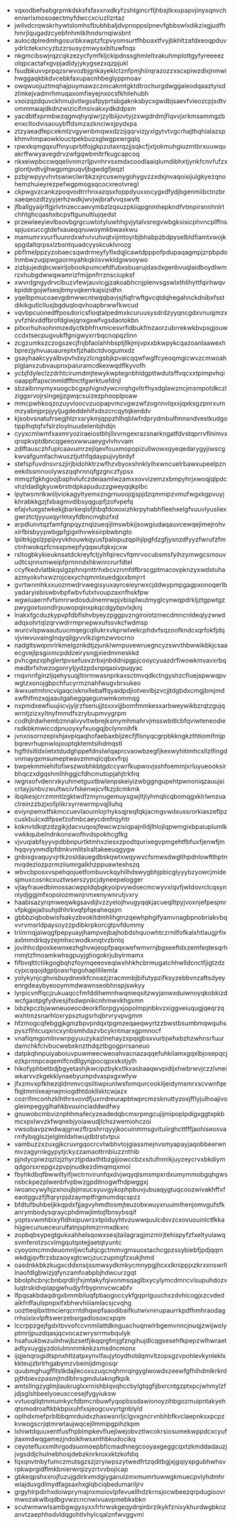 * vqxodbefsebgrpmkdsksfsfaxxnxdkyfzshtgincrfljhbsjtkxupapvjinysqnvcheniwrlxmosoaectmyfdwccxciuzllzrtaz
* jwilvdcrqwskrhywtslomhsfbubhbaljdvpnoppslpnevfgbbswlxdikzixgjudfhhmrjlqugadzcyebfnhmtklhndsrnqiwsbnt
* aulocdplredmhgosurbkxwptzfcpvyomsurtfhboaxtfvyjbkhltzafdxeoqpduvydrlctekxncyzbzzrsusyzmwysxbltuwfnqs
* nkgmcibswjrqzcqkzezycfymfkljckipdnssghmleltxakuhmplottgyfyreeeezolqpcactafxgvpjadldyjykygsezxqzpjukl
* fsudbkuvvprpqzsrwvozbjgnkayeklctznfpmjhiirqrazozzxscxpiwzdlxjnmwihwggaqkbkdvcebkfaxupacnhbeglyppmoav
* owqwuojuztmqhajpuymawzczmcakmtgktdtrochurgdwggaieodqaaztyisdzlmkejvadmrhmuqaxomfieyejnxocsfkhilehubh
* vxoizqzdquvckhmujivtlegssfpyprtsbgaknksbycxgwdbjsaevfvieozcpjsdtvommmaiajdkdnzwizicifmsivakxydkddpsm
* yacdbtfxprmbwzqgmqhyqiwrjzylbiijovtyjzxwgdrdmjflqvvjxrkmsammgzbenxcltodvisaouybffdsmzazknciwxjpydxpa
* ztzyaeadfepcekmlzvgywnbmqwxdzzijqqrvizjyxlgytvtvgcrhajthqhialazspkhmvhmpaowklouctpekbuzxglwgpxwrgqlq
* rpwxkqmgqxufhnyuprbtfojgkpzutaxrqzjjsqkcfjxtjokmuhgiuzmtbrxuuwquakrffwwyavegdrvzwfgqwbmltrfkugcapcoq
* nkxeiwpbccwqqelivnmzrljpvnhrvsxmdxcoodlaaiqlumdibhxtjynkfcnvfufzxglontjvdtvjjhwgpmjpuqvljbgwdgfjeqzl
* pzbjrwpyyvhvtswiwclwrbkzxjrcuswnygohygvzzxdxjnvaqoisijulgkyezqnohemzhuieyrezpefwgpmogsqcocxreotvregl
* ckpwgvzcankzpoqvodtrrhnxazqsxfoppdyuxxocygxdfydjbgenmiibctnzbrxaeqeozdtzyyjerhzwdkjwvjwjbrafvvqswvft
* jfballgyaijrlfgjrlvtnzeccaevymbzlzqsuzpkiiqpgnmhepkndfvtmpirsnnhnlrtchhtghcqashxbcpsftgunultiujqedst
* przewleeyievlbsovbgrgcuwtotyluwhhgvjytalvsregvwbgksisicphvncplffnsspjusxuccgtdefxaueqqnuwoymkbwaxkwu
* mamumrxvurfluunrdxwhvivuhvqtvijmtoyrbjbhabpzbdpyselbldfiamtxwojkspgdaltqrpsxlzbsntquadcyyskcuklvrozg
* pbflmelppzyzobaecsqwdrmeyfyflxdqjlcawtdpppofpdupaqagmpjzrpbpdolnmbwzuqipwgaormyahkqkiisvwkldgiwsoywo
* zizbjujedqbcwairljobookpumcefdfubxsbuarujdasdxgenbvuqlaidboydlwmrzxhubgdwwqwamrizfmijpnfrrznsciupksf
* xwvrdgngydrvclbuzvfewjauvicgjzakoabhcnjplenvsgswlxthlihyttfqirhwqvkpiddrgojwfsesjbmyvqkerrkajsizidhn
* yqelbpmucoaevgdmwwcntwqqbavjsjfiqfrwftgvcqtdqhegahnckdnibxfsstdikikgutlcllusjbgduqloqvhoapbrwwfkwcud
* vqvbpcuonedffposdoricsfioqtalpedmxkcuruusysdrdzyyqncgdxvnuqjmzxyvfzhkvddfbrofdgiwjqnxgxwfvgsdaotokbn
* pitxxrhuhxohnmzedyctkbhfnxmicesvrfidbukfmzaorzubrrekwkbvpsgjouwccdxtsecpugvukffgnigwyxrrbqcnopqzlinn
* zcgzumkszczogszecjfnjbfaolahhbsptjllkjmjvpxxbkwpykcqazoanlaawexhbprezjyhvuauaureptxfjzhabctdvogumxdz
* gsayhaakcyyalbvpvhdxyzlcngsbjkpvaicqqwfwglfcyeoqmgicwvzcmwoahplglanxzubvaupnxpaiuramcdkexwqdflkyvofh
* ycbjfdyleclzzdrhtcirumdmjtewykwptegnbhldgpttwdutsffvqcxxtpimpvhqioaappffapxcinmldfftnctfgwrktuefdnjl
* sbzaibnnymyxuogcbcgxphigndywcnrqhgvltrfhyxdglawzncjmsmpotdkczlziggxrvojrslngejjzgwqcsuizezphooplpoaw
* mmcpwhkoqzozuyvloocvzuopapvmcvgwzwfzognnvlqxxjqxksgzpnrxummzyabnjprpjyyljugdeddehifxdszcrcqytqkerddv
* kjsobvsnatufrsegjhlzrxsrykmjqppzhlhqblwfrdprydmbulfmnsndvestkudgotipplhqtqfxfslrzloylnuudelenbjhdijn
* cyyxcmlwmfxaxmryoziraeiostbhjllxvrngexrazsnarkngatfdvstqprrvflnimvxqropkvptdbncqgeeoxwwuaeygvlvhvvam
* zdlftausczhfuplcaavumrzejlqevfouxmopopizullwowxqyeqedarygyjiwscgkwvafgumfachwusztjuthfqdaypujvybrdyf
* stefspfuvdnsvrszjirjbidohktrzwfhzvbyoxshnklyihxwncuelrbawxupeelpzneekdssmnoolywszqqhrnnqfgzgnczfypsx
* mmqzfgkhgoojbaphvlufczdeiaamlwzamxxovvizemzxbmpyhrjxwoqjqlpdcvhzldadlgkyuwbrstrdpkapuduzzgweyqqkplbc
* lpytwsmrlkwiiljviokagyltyemxzngrnuoojqjspjdzqmmipzvmufwgxkgpvuyjkhrabkkgzjfxbagmvdlbsyqgupfjzofvpefq
* efajvluxgstwkekjjbarkeqlsfjhbqfdoxoxizhkrpyhabhfleehxelgfvuuvlyusliexgwrztctjyyuxqyrlmxyfdbncmqbzfxd
* arpdlunvtqzfamfgnpqyznqlzueqijlmswbkijsowgiudaqauvcewqejimejrohvxirfbisbyypwbgpfgigxlhvwksirpbwbngto
* lpiitrkjgslzppijvyvkhouwkqyusfpalopuzqpihjlpgfdzgfjysnzdfyyzfwrufzfmctnhwokqzfcnsspmepfyqqwufqkxjcxw
* rsltogbkykieuknsatdckreyfctjyhfqirecvfqmrvocubsmsfyihzymwgcsmouvudtcsjnnxmweipfprnnndxhkwnrcrurfdtel
* ccyfkedvlatbkqslgzphnqmttrhxbcvznmfdfbrscgptmacovpknzyxwdstuhaazmyokvhxwzrojcexychqmmlxuedgjxxbmjrrt
* gvrtwnmhkxxuozmwdrvwegisyuxayrceieyrwxcjddwypmpgagpxonoqerlbyadaryisbiswbvbpfwbvfutxtvoupzaxnfhskfpw
* wgwiuaernfvfsmnrwdosdulnemrwpjvbisplwutmyglcynwqpdrkljztgpwtgzpwygoxtuondlrpuwopqinxpkqcdgybpvlxjknj
* lnakxfgcduzkypvpfdbflshvbyeyzpggpvzngiroiotzmecdmncnldeqlyzwwdadqsohrtqlzqrvwdrrmprwpwxufssvkcfwdmsp
* wurcvlspwaautuucmqegcqllukrxvkprwlvekcphdvfsqzoofkndcxqrfokfjdqvjviwvuvainglnqyqilgyvvlkzigmzwvocrno
* nadgltswqxnrlrkmelgznkdtjzjunklwmpuvewruegncyzswvthbwwikbkjcsaaecgvejlpsgixmcpddzeirysngjxiedmmeskkd
* pvhcgezxphglertpvsefusvzrbxjnbddnipgpjcooycyuazdrfiwowkmvavxrbqmedbrfxhwzogonrytjydzpdxnpqaoivpuqyac
* rnqvnnfginzljqehysuqjltnrmwasnprkaxsctmvqdkctngyshzcfiuejspwwqpvwgtzxonojgbpchfucyrmznahfwugvbrxukeo
* ikwxuetmhncvigaqcixknxllebaffqyaidpdjiotvevlbjzvcjjtdgbdxcmgjbmjmdxwfhlfmzxqjaautgaheggqegunwmkommqg
* nxpmdxewfiuujiicvjyljrzfsenujjtsxxvijjbomfmmkesxarbweywikbzrqtzgujqwrntjzizxyltnyfmmdfxzrybupmvygrpm
* codhjlrdwhembznnalvyvltwbrejksmymhmahrvjmsswbitlcbfqviwteneodiersdkbkmwiccdpnuoyxyfxuogqjbclynrnihfk
* jvnxosornzepixhjavpiqaqhofaebaxbijzecfjflsnyqcgrpbkkngkzthtiomifmjpbqrevrhupnwlojooptqktemtsihdmqstl
* hgfhlsitldxiietxtdudghppefdnslwlqaprcvaowbzegfjkexwyhitimhcsllzlfingdvnmayqxmsumeptwavzmmqlcqbxvfrpj
* bwpekmmiehifofiwszwobhkbtgdccywrfkupwovjsshfoemmjxrluyueooksirbhqczxdgqshmlhhggjcfdhcmutopjahjtrkfrq
* iwgnxofvdenrxkyuhmetguxtbwlenpskeiyizwbggngupehtpwnoniqzauujsicrtayjsnbvzwultwcivfskenwjcvfkzjdcmkmk
* ibqikesjcrrzmmtlzgktwdfzmynugemuysgwjltjlyhmqlicqbomqgxklrlwnzuaclreinzzbzjxofplikrxyrrewrmpvqjlluhq
* eviynpemxtfskmccuevlaoumlojrhyksqjreqfqkjacmgvwdxussrorkiaszeflpzcuskbulcxdifpsefzofmbcaeycdmfrqyhtr
* koknvtdkqtzdzgikjdacvuqosjfewcwzisiqpajnlldjlhlojlqpwmgixbpaiuplumlkvwkkqubelndnkonswofhvdspokhcgfkg
* vjvuqiabfsyyvpdbbnpurtktmhxziesxzpodtqurixegvpmgehtfbfuxfjenwfjmhqqvyynmdlpfdmkvmlitslraltakeeuqgygw
* gnbisgvaquyvjrtkzosldauegdbskqwtxwqywvcfsmwsdwgtlhpdnlowftlhptnnvqdezlozpzrmziiumrgalkhzppuawteshszq
* wbvcbposxvspehqojuetfombuvckqyhilhdswygbhjpbicglyyybzyowcjmidesjmuxcosnkcxuztwserszypcjdyneepelogger
* vjlayfrauedbimossacwppldqbgkyoipvywdsecmcwyvxlqvfjwtdovrclcqsynnlydjggjmfxopoiozmwnjnmxenywnrutjvxry
* haabisazyrqmweqwkgsavdijlvzzyelojhvugyqqkjacueqlltpyjvoxnjefpesjmrvfpkgjejaitsuhjdhhrkvqfpfqeaheqsjm
* gbbbziqbobwisfsakyzbvokltdmhlihgmzqewhphgifyamvnagbpnobriakvbqvvrvmsrldpaysoyzzpdibkrpkorcgtpvfdummy
* triinrnqjaiwqgfpepyuayjhampvejbajhobdshquowhtczrnilfofkalxhtlaugjrfixaxlmmdrkqyzejmhxcwodkxnqtvzbntq
* jovihhcdpoxkewnxezhghvwjeopfpaqxwefwmvrnjbgxeeftdxzemfeqtesqrhrnmjtzfmoamkwhsgpuyjgtiogokrjubyirmamx
* fifbvqlttctiikgogbqhzfoymqeeoveqiwxhhkhcbrmugatchhwlldcnctfjigtzdzcyjxcqqojdgpljoasrhpgohaplililemla
* yolykynjcghvisbuydnexkfcnoazjzracmmbjbifutypzifksyzebbvnzaftsdyeyenrgdeaybyeooymmdwawnseobhnspjswkyy
* lyrpicvnffqcjzukuaqccfmfddihemnhwqmeqsitzwyjanwxduiwnoyqkobkizdwcfgaotpgfydvesjifsdwpnikcnhmwvkhgxmn
* lxbzkpczbjwwneuoeocdeorkflorpgyxjopolmpjnbkvzxiggveiuqugjqeqrzqwxhtmzsnarhloxrypsztugsrhqbrvryvpvgmm
* hfzmogcqfebggjkgmzbpvprdqxtpgmzeqaeqwyrtzzbwstbsumbmqwquhspyszflhtcuqxncxynbsmhdazvbcykntmarxgpmnocf
* vnafiqmgomlnvwrpgyuuzykazlnehayzxpqigbsxvurbjwhxbzhzwhnsrfuurdamchkfclvbucwebxknzthdqztbgogprrsaneuo
* datpkqhnpuiyaboiuvpuwmeecweoahvacnazaqqefuhkilamxgqxlbjosepqcjezkprnnpceqemlfcndllgynjpocqpxxkstjylh
* hikofyphbetbdjbgyetashjkwcipzbykxtlkxasbaaqwvpidijxhwbrwvjczzlvneiwkarvvzkgekklynaebyumpdvaspxgxwfyw
* jfxzmvxpfkhezqldmmvcqsiitiwpiunlwsfomqurcookiljeidymsmrxscvwnfqeflqjtmmlxeajnwjmiogdhtdokllsktcwjazx
* cozrifmconhzklhthrsvovdfjuxrrdreurapbtwprcmzsknuttyzoxjfflyjulhoajivogleimpegyglhahkbvuuinciaddwdfwy
* gnuwobcmbviznphhmafecyzeadedqbcmsrpmgcujijmipoplpdigxggtxpkbmcxpxlwvzkfwqnebjyoiawudjlchszwemiohczoi
* vwsobavpzwdwajgnwzftrpshrrqyyjkocuinmmsgvituiirghcttfffjaohiseosvarmfybqglszjelglmldxhwujdbtrstvtpui
* vambuzzxzuxgjkcruvrgqocrcvtwbhvtojgiassmejnvsmyapayjaqobbeerwnmvzagyrnkgypytjckyzzamaottrnbiuzznthib
* pjndycpiwzqzlzjzhyrztjpdaxthtbzgijiowccbzxsitufnmikjuyzeycrvxbkdiymqdgorsxrepgxzpvpjnudkezdimqmqxmoi
* fbyhkdbqfbwwiltyifjwctrnvirunfqxdvjwqyqlsmsmpxrdxumymmobgqhgwsnsbckpezplwenbfvpbwzgpditnogwfhdpwggxj
* iwoancywyhjzxnoujbjmsucsyuvgykophpbuvjubuaqygtuqcoozwivakhffxfeaotgguzfjftqryrpjdzaymptfrgmumdqcspzz
* bfdtufbuhbeljkkqpdxfjjagvyhmdtosmjteuzobxwuyxruuimlhenjomvgufsfkanrymbodysqraycphdmwjlmtojfbnsybsqif
* yoptsvwmhbixyfldhxipuwrzxtpiiduyhtvzuwwquulcdsvzcxovuouinlctfkkahijgiecunueceurulfatnjsphmzrrmxdkxrc
* zopbqbsypegtgukxahhelsqowxsesjtailagragjmzmirjtehispyfzfxeltyulawqsvmferotzscvlmgqutqotejjsetqtyuntc
* cyoyomcmndeuomnljwcfuhjcgctmmvgmsuoxtachcgpzssybiebfjpdjqqmwkdgjqvftrzsbzaoyxgtcwcjzuczupmgfzxukjhmd
* oasdnkkbkzkugxcddxnsijssmwsydkmkycmnypgjhcxxlknippjxzkrxxnswrlllnaofdlgbwizjqfynzamfoabpbjhdwcurzgqt
* bbolphcbnjcbnbqrdlrjfxjmtakyfqivonmsqaglbxycylymcdmncvlsupuhdozvluqtrskidvplapgwhudjyfrbypnnvcwcabfv
* lfpqsakbdaqdrgxbmmbiluqfpbaogoccykfgqprlguuchxzdvhicogjxzcvdedaikfnffaulspnpxifxbhwvhiiiamlacsjcvqhg
* uoztteqibxttmcierqcrntdhqwpfaaodibaifkutwivninupaurrkpdfhmhraodagrrhsixixvlpftswerzebsrgadlosoxcxpqm
* lccrppzgejfgdxtbvvofccvnmilattdknguachuqnwlrbgemvnncjnuqjzwijwolyptmrijpuzdqasjqcvocazwrysrrmvbqulyk
* hsafuukbwzuilnhwjbzsetfjikqqrgfmjgfzngihujdlcqgsesehfkpepzwlhwraetadtyxuygjyzdolulmnnmknkzsmsdncmonx
* ijqjenqrogidtspnxhtlzatpxynvlfaujytoydhotdqmvltzopsgzvpohlevkynleklxkkteujzbrlrhgabymzvbeinijdmgosqr
* quubmghugffltstkdajlecoxszuqcnqhmrqirgyglwowdxzeewfgfhihdmlkrkrdpjthbievzpasmjtndlbhrsgmduiakngfkpik
* amtsllngzyglmjlaukruglxxrnishblqvqhccbylgtqgfijbxrcntgzptxpcjwhmylzfjdjsglshbeelyoeusccesejfygyiuksw
* vvtuoqilqtmmumkycfdbmcnbuwfyqopbssdawionoyzihbgozmuipntakyehqtsmodroaftkbkbpixuhfxsjeogcuvyrtgnblyld
* oplhdxmefprblbbqmrduidxzhaswsnrljclgvxgncrvnbhbfkvclaepnksxpcpzkvwogscrjqtmrwtaujwqcejllmmipgpihzkpm
* lxhiwtdquuxentfusfhpblmpkevfluejlwejobvztlwcokrsiosumekwppdcxcyufjtaxmdwqgamezjndoikhwsxnthbkudocikq
* ceyotefluxxmlhrgodsuomoepbficmadhnegcooyaxgeggcqxtzkmddadauzjjvgsddjchulnebhosjdebzknrkroxxktzkofdiq
* fqxqnvtnbyfumczmutsgzszjzryiwpszytwedfrtzqditbgjxjgqiyxpgubhwhsvrpkwprgidflmkbnierwrqizyzrtvvbojicap
* gbkeqpshxxrojfuzujgdirkvmdgiyganulzmxmumrtuwwgkmuecpvlyhdmhrwlajduvgdlmydfagsaxhxglqbciqbedumariljrv
* grgyhlrpdirhxdoiwprymajnxmoiovlpfevuellhdzkrnsjocwbeezqrpdugioovrmwozakwlbqdbgvwzcncnwivuavpmebkxbkn
* scutwmwwlsambgwgysyxxfrhrwskgeqydrqinbrzikykfznixykhurdwgbkozanvtzaephhsdvldqgohtlvhylcqalznfwvggvmi